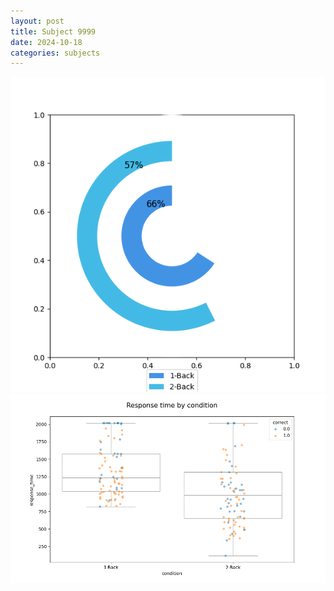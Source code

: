 ```yaml
---
layout: post
title: Subject 9999
date: 2024-10-18
categories: subjects
---
```


![](data/9999/run-7/9999_accuracy_by_condition.png)
![](data/9999/run-7/9999_response_time_by_condition.png)
